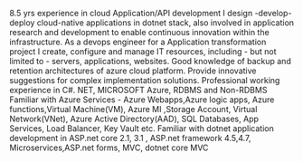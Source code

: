 8.5 yrs experience in cloud Application/API development 
I design -develop- deploy cloud-native applications in dotnet stack, also involved in application research and development to enable continuous innovation within the infrastructure.
As a devops engineer for a Application transformation project I create, configure and manage IT resources, including - but not limited to - servers, applications, websites. Good knowledge of backup and retention architectures of azure cloud platform. Provide innovative suggestions for complex implementation solutions.
Professional working experience in C#. NET, MICROSOFT Azure, RDBMS and Non-RDBMS
Familiar with Azure Services - Azure Webapps,Azure logic apps, Azure functions,Virtual Machine(VM), Azure MI ,Storage Account, Virtual Network(VNet), Azure Active Directory(AAD), SQL Databases, App Services, Load Balancer, Key Vault etc.
Familiar with dotnet application development in ASP.net core 2.1, 3.1 , ASP.net framework 4.5,4.7, Microservices,ASP.net forms, MVC, dotnet core MVC
